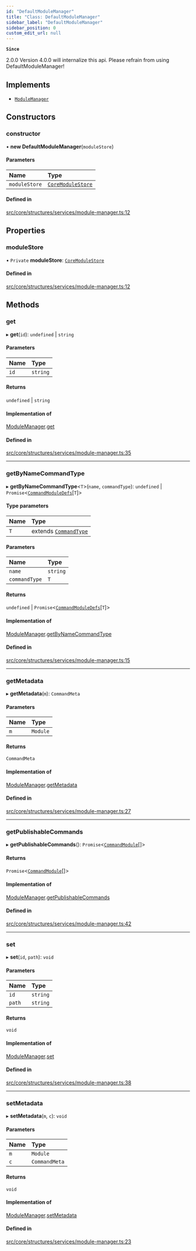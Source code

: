 ```yaml
---
id: "DefaultModuleManager"
title: "Class: DefaultModuleManager"
sidebar_label: "DefaultModuleManager"
sidebar_position: 0
custom_edit_url: null
---
```


**`Since`**

2.0.0
Version 4.0.0 will internalize this api. Please refrain from using DefaultModuleManager!

## Implements

- [`ModuleManager`](../interfaces/ModuleManager.md)

## Constructors

### constructor

• **new DefaultModuleManager**(`moduleStore`)

#### Parameters

| Name | Type |
| :------ | :------ |
| `moduleStore` | [`CoreModuleStore`](../interfaces/CoreModuleStore.md) |

#### Defined in

[src/core/structures/services/module-manager.ts:12](https://github.com/sern-handler/handler/blob/504cdee/src/core/structures/services/module-manager.ts#L12)

## Properties

### moduleStore

• `Private` **moduleStore**: [`CoreModuleStore`](../interfaces/CoreModuleStore.md)

#### Defined in

[src/core/structures/services/module-manager.ts:12](https://github.com/sern-handler/handler/blob/504cdee/src/core/structures/services/module-manager.ts#L12)

## Methods

### get

▸ **get**(`id`): `undefined` \| `string`

#### Parameters

| Name | Type |
| :------ | :------ |
| `id` | `string` |

#### Returns

`undefined` \| `string`

#### Implementation of

[ModuleManager](../interfaces/ModuleManager.md).[get](../interfaces/ModuleManager.md#get)

#### Defined in

[src/core/structures/services/module-manager.ts:35](https://github.com/sern-handler/handler/blob/504cdee/src/core/structures/services/module-manager.ts#L35)

___

### getByNameCommandType

▸ **getByNameCommandType**<`T`\>(`name`, `commandType`): `undefined` \| `Promise`<[`CommandModuleDefs`](../interfaces/CommandModuleDefs.md)[`T`]\>

#### Type parameters

| Name | Type |
| :------ | :------ |
| `T` | extends [`CommandType`](../enums/CommandType.md) |

#### Parameters

| Name | Type |
| :------ | :------ |
| `name` | `string` |
| `commandType` | `T` |

#### Returns

`undefined` \| `Promise`<[`CommandModuleDefs`](../interfaces/CommandModuleDefs.md)[`T`]\>

#### Implementation of

[ModuleManager](../interfaces/ModuleManager.md).[getByNameCommandType](../interfaces/ModuleManager.md#getbynamecommandtype)

#### Defined in

[src/core/structures/services/module-manager.ts:15](https://github.com/sern-handler/handler/blob/504cdee/src/core/structures/services/module-manager.ts#L15)

___

### getMetadata

▸ **getMetadata**(`m`): `CommandMeta`

#### Parameters

| Name | Type |
| :------ | :------ |
| `m` | `Module` |

#### Returns

`CommandMeta`

#### Implementation of

[ModuleManager](../interfaces/ModuleManager.md).[getMetadata](../interfaces/ModuleManager.md#getmetadata)

#### Defined in

[src/core/structures/services/module-manager.ts:27](https://github.com/sern-handler/handler/blob/504cdee/src/core/structures/services/module-manager.ts#L27)

___

### getPublishableCommands

▸ **getPublishableCommands**(): `Promise`<[`CommandModule`](../modules.md#commandmodule)[]\>

#### Returns

`Promise`<[`CommandModule`](../modules.md#commandmodule)[]\>

#### Implementation of

[ModuleManager](../interfaces/ModuleManager.md).[getPublishableCommands](../interfaces/ModuleManager.md#getpublishablecommands)

#### Defined in

[src/core/structures/services/module-manager.ts:42](https://github.com/sern-handler/handler/blob/504cdee/src/core/structures/services/module-manager.ts#L42)

___

### set

▸ **set**(`id`, `path`): `void`

#### Parameters

| Name | Type |
| :------ | :------ |
| `id` | `string` |
| `path` | `string` |

#### Returns

`void`

#### Implementation of

[ModuleManager](../interfaces/ModuleManager.md).[set](../interfaces/ModuleManager.md#set)

#### Defined in

[src/core/structures/services/module-manager.ts:38](https://github.com/sern-handler/handler/blob/504cdee/src/core/structures/services/module-manager.ts#L38)

___

### setMetadata

▸ **setMetadata**(`m`, `c`): `void`

#### Parameters

| Name | Type |
| :------ | :------ |
| `m` | `Module` |
| `c` | `CommandMeta` |

#### Returns

`void`

#### Implementation of

[ModuleManager](../interfaces/ModuleManager.md).[setMetadata](../interfaces/ModuleManager.md#setmetadata)

#### Defined in

[src/core/structures/services/module-manager.ts:23](https://github.com/sern-handler/handler/blob/504cdee/src/core/structures/services/module-manager.ts#L23)
